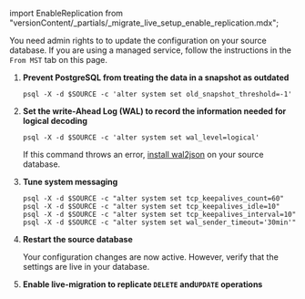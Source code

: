 import EnableReplication from "versionContent/_partials/_migrate_live_setup_enable_replication.mdx";

You need admin rights to to update the configuration on your source database. If you are using 
a managed service, follow the instructions in the `From MST` tab on this page. 

1. **Prevent PostgreSQL from treating the data in a snapshot as outdated**
   
   ```shell
   psql -X -d $SOURCE -c 'alter system set old_snapshot_threshold=-1'
   ```
      
1. **Set the write-Ahead Log (WAL) to record the information needed for logical decoding**
   ```shell
   psql -X -d $SOURCE -c 'alter system set wal_level=logical'
   ```
   If this command throws an error, [install wal2json][install-wal2json] on
   your source database.

1. **Tune system messaging**
   ```shell
   psql -X -d $SOURCE -c "alter system set tcp_keepalives_count=60"
   psql -X -d $SOURCE -c "alter system set tcp_keepalives_idle=10"
   psql -X -d $SOURCE -c "alter system set tcp_keepalives_interval=10"
   psql -X -d $SOURCE -c "alter system set wal_sender_timeout='30min'"
   ```
   
1. **Restart the source database** 
   
   Your configuration changes are now active. However, verify that the
   settings are live in your database.  

1. **Enable live-migration to replicate `DELETE` and`UPDATE` operations**

   <EnableReplication />

[install-wal2json]: https://github.com/eulerto/wal2json

